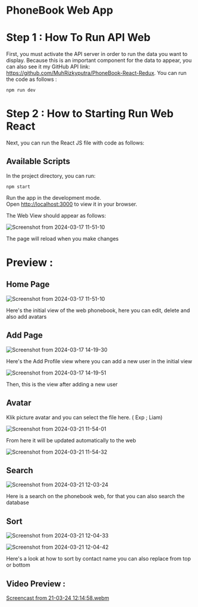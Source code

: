 # PhoneBook Web App

# Step 1 : How To Run API Web

First, you must activate the API server in order to run the data you want to display. Because this is an important component for the data to appear, you can also see it my GitHub API link: https://github.com/MuhRizkyputra/PhoneBook-React-Redux. You can run the code as follows :

`npm run dev`

# Step 2 : How to Starting Run Web React

Next, you can run the React JS file with code as follows:

## Available Scripts

In the project directory, you can run:

`npm start`

Run the app in the development mode.\
Open [http://localhost:3000](http://localhost:3000) to view it in your browser.

The Web View should appear as follows:

![Screenshot from 2024-03-17 11-51-10](https://github.com/MuhRizkyputra/PhoneBook-React-Redux/assets/146927082/0ed560f9-65a2-4e93-8087-4ea8058773a1)

The page will reload when you make changes

# Preview :

## Home Page

![Screenshot from 2024-03-17 11-51-10](https://github.com/MuhRizkyputra/PhoneBook-React-Redux/assets/146927082/0ed560f9-65a2-4e93-8087-4ea8058773a1)


Here's the initial view of the web phonebook, here you can edit, delete and also add avatars

## Add Page

![Screenshot from 2024-03-17 14-19-30](https://github.com/MuhRizkyputra/PhoneBook-React-Redux/assets/146927082/c7294378-f27e-453c-8d6a-919bce512459)


Here's the Add Profile view where you can add a new user in the initial view

![Screenshot from 2024-03-17 14-19-51](https://github.com/MuhRizkyputra/PhoneBook-React-Redux/assets/146927082/7e2819d7-6537-49f0-bbb0-7bf1e459aee8)

Then, this is the view after adding a new user


## Avatar

Klik picture avatar and you can select the file here. ( Exp ; Liam)

![Screenshot from 2024-03-21 11-54-01](https://github.com/MuhRizkyputra/PhoneBook-React-Redux/assets/146927082/48c252ad-509c-4a40-94a2-4771e45f391a)

From here it will be updated automatically to the web

![Screenshot from 2024-03-21 11-54-32](https://github.com/MuhRizkyputra/PhoneBook-React-Redux/assets/146927082/30e2665a-8f87-4076-91ac-7472b19f8fba)

## Search 

![Screenshot from 2024-03-21 12-03-24](https://github.com/MuhRizkyputra/PhoneBook-React-Redux/assets/146927082/eaf30c9f-182c-4818-8b93-10bb97118ebe)

Here is a search on the phonebook web, for that you can also search the database

## Sort

![Screenshot from 2024-03-21 12-04-33](https://github.com/MuhRizkyputra/PhoneBook-React-Redux/assets/146927082/56f09865-fcd4-44a5-9a64-c811669b782d)

![Screenshot from 2024-03-21 12-04-42](https://github.com/MuhRizkyputra/PhoneBook-React-Redux/assets/146927082/0ad42244-95f1-4d7d-80d1-495be192a44b)

Here's a look at how to sort by contact name you can also replace from top or bottom

## Video Preview : 

[Screencast from 21-03-24 12:14:58.webm](https://github.com/MuhRizkyputra/PhoneBook-React-Redux/assets/146927082/d0f7e960-573a-48f9-a9d2-e94837dab186)




